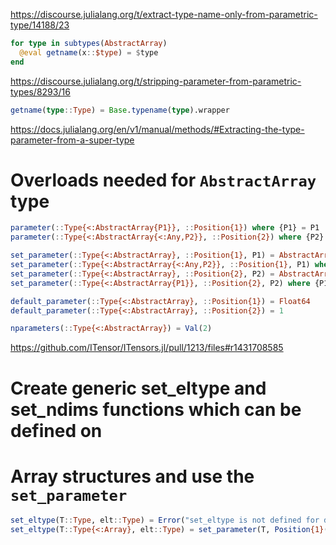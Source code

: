 https://discourse.julialang.org/t/extract-type-name-only-from-parametric-type/14188/23
```julia
for type in subtypes(AbstractArray)
  @eval getname(x::$type) = $type
end
```

https://discourse.julialang.org/t/stripping-parameter-from-parametric-types/8293/16
```julia
getname(type::Type) = Base.typename(type).wrapper
```

https://docs.julialang.org/en/v1/manual/methods/#Extracting-the-type-parameter-from-a-super-type

# Overloads needed for `AbstractArray` type
```julia
parameter(::Type{<:AbstractArray{P1}}, ::Position{1}) where {P1} = P1
parameter(::Type{<:AbstractArray{<:Any,P2}}, ::Position{2}) where {P2} = P2

set_parameter(::Type{<:AbstractArray}, ::Position{1}, P1) = AbstractArray{P1}
set_parameter(::Type{<:AbstractArray{<:Any,P2}}, ::Position{1}, P1) where {P2} = AbstractArray{P1,P2}
set_parameter(::Type{<:AbstractArray}, ::Position{2}, P2) = AbstractArray{<:Any,P2}
set_parameter(::Type{<:AbstractArray{P1}}, ::Position{2}, P2) where {P1} = AbstractArray{P1,P2}

default_parameter(::Type{<:AbstractArray}, ::Position{1}) = Float64
default_parameter(::Type{<:AbstractArray}, ::Position{2}) = 1

nparameters(::Type{<:AbstractArray}) = Val(2)
```

https://github.com/ITensor/ITensors.jl/pull/1213/files#r1431708585

# Create generic set_eltype and set_ndims functions which can be defined on 
# Array structures and use the `set_parameter` 
```julia
set_eltype(T::Type, elt::Type) = Error("set_eltype is not defined for datatype $T")
set_eltype(T::Type{<:Array}, elt::Type) = set_parameter(T, Position{1}(), elt)
```